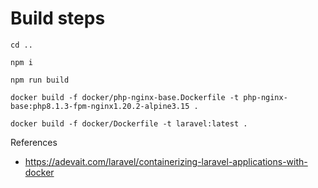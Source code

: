 # Build steps

```
cd ..
```

```
npm i
```

```
npm run build
```

```
docker build -f docker/php-nginx-base.Dockerfile -t php-nginx-base:php8.1.3-fpm-nginx1.20.2-alpine3.15 .
```

```
docker build -f docker/Dockerfile -t laravel:latest .
```

References
- https://adevait.com/laravel/containerizing-laravel-applications-with-docker
